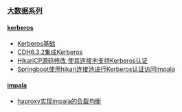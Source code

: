 ### [大数据系列](/docs/big-data/big-data-introduction.md)
#### [kerberos](/docs/big-data/kerberos-introduction.md)
- [Kerberos基础](/docs/big-data/kerberos/Kerberos基础.md)
- [CDH6.3.2集成Kerberos](/docs/big-data/kerberos/CDH6.3.2集成Kerberos.md)
- [HikariCP源码修改,使其连接池支持Kerberos认证](/docs/big-data/kerberos/HikariCP源码修改,使其连接池支持Kerberos认证.md)
- [Springboot使用hikari连接池进行Kerberos认证访问Impala](/docs/big-data/kerberos/Springboot使用hikari连接池进行Kerberos认证访问Impala.md)

#### [impala](/docs/big-data/impala-introduction.md)
- [haproxy实现impala的负载均衡](/docs/big-data/impala/haproxy实现impala的负载均衡.md)


<!--
#### [scala](/docs/big-data/scala-introduction.md)
- [scala基础](/docs/big-data/scala-01.md)

#### [hadoop](/docs/big-data/hadoop-introduction.md)
- [hadoop基础](/docs/big-data/hadoop-01.md)

#### [hive](/docs/big-data/hive-introduction.md)
- hive基础](/docs/big-data/hive-01.md)

#### [hbase](/docs/big-data/hbase-introduction.md)
- [hbase基础](/docs/big-data/hbase-01.md)

#### [spark](/docs/big-data/spark-introduction.md)
- [spark基础](/docs/big-data/spark-01.md)

#### [kafka](/docs/big-data/kafka-introduction.md)
- [kafka基础](/docs/big-data/kafka-01.md)

#### [flink](/docs/big-data/flink-introduction.md)
- [flink基础](/docs/big-data/flink-01.md)

#### [flume](/docs/big-data/flume-introduction.md)
- [flume基础](/docs/big-data/flume-01.md)

#### [sqoop](/docs/big-data/sqoop-introduction.md)
- [sqoop基础](/docs/big-data/sqoop-01.md)

#### [maxwell](/docs/big-data/maxwell-introduction.md)
- [maxwell基础](/docs/big-data/maxwell-01.md)

#### [azkaban](/docs/big-data/azkaban-introduction.md)
- [azkaban基础](/docs/big-data/azkaban-01.md)

#### [hue](/docs/big-data/hue-introduction.md)
- [hue基础](/docs/big-data/hue-01.md)

#### [oozie](/docs/big-data/oozie-introduction.md)
- [oozie基础](/docs/big-data/oozie-01.md)

#### [airflow](/docs/big-data/airflow-introduction.md)
- [airflow基础](/docs/big-data/airflow-01.md)

#### [impala](/docs/big-data/impala-introduction.md)
- [impala基础](/docs/big-data/impala-01.md)

#### [atlas](/docs/big-data/atlas-introduction.md)
- [atlas基础](/docs/big-data/atlas-01.md)

#### [clickhouse](/docs/big-data/clickhouse-introduction.md)
- [clickhouse基础](/docs/big-data/clickhouse-01.md)

#### [presto](/docs/big-data/presto-introduction.md)
- [presto基础](/docs/big-data/presto-01.md)

#### [druid](/docs/big-data/druid-introduction.md)
- [druid基础](/docs/big-data/druid-01.md)

#### [kylin](/docs/big-data/kylin-introduction.md)
- [kylin基础](/docs/big-data/kylin-01.md)

#### [elk](/docs/big-data/elk-introduction.md)
- [elk基础](/docs/big-data/elk-01.md)

#### [kudu](/docs/big-data/kudu-introduction.md)
- [kudu基础](/docs/big-data/kudu-01.md)
-->